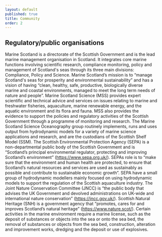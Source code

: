 ```yaml
---
layout: default
published: true
title: Community
order: 2
---
```


## Regulatory/public organisations
Marine Scotland is a directorate of the Scottish Government and is the lead marine management organisation in Scotland. It integrates core marine functions involving scientific research, compliance monitoring, policy and management of Scotland's seas through its three main divisions: Compliance, Policy and Science. Marine Scotland’s mission is to “manage Scotland's seas for prosperity and environmental sustainability” and has a vision of having “clean, healthy, safe, productive, biologically diverse marine and coastal environments, managed to meet the long term needs of nature and people”. Marine Scotland Science (MSS) provides expert scientific and technical advice and services on issues relating to marine and freshwater fisheries, aquaculture, marine renewable energy, and the aquatic environment and its flora and fauna. MSS also provides the evidence to support the policies and regulatory activities of the Scottish Government through a programme of monitoring and research. The Marine Scotland Science Oceanography group routinely implements, runs and uses output from hydrodynamic models for a variety of marine science applications and research, and are the custodians of the Scottish Shelf Model (SSM).
The Scottish Environmental Protection Agency (SEPA) is a non-departmental public body of the Scottish Government and is “Scotland’s principal environmental regulator, protecting and improving Scotland’s environment” (https://www.sepa.org.uk/). SEPAs role is to “make sure that the environment and human health are protected, to ensure that Scotland’s natural resources and services are used as sustainably as possible and contribute to sustainable economic growth”. SEPA have a small group of hydrodynamic modellers mainly focused on using hydrodynamic models to support the regulation of the Scottish aquaculture industry.
The Joint Nature Conservation Committee (JNCC) is “the public body that advises the UK Government and devolved administrations on UK-wide and international nature conservation” (https://jncc.gov.uk/). Scottish Natural Heritage (SNH) is a government agency that “promotes, cares for and improves Scotland’s natural heritage” (https://www.nature.scot/).
Certain activities in the marine environment require a marine license, such as the deposit of substances or objects into the sea or onto the sea bed, the removal of substances or objects from the sea bed, construction, alteration and improvement works, dredging and the deposit or use of explosives.
